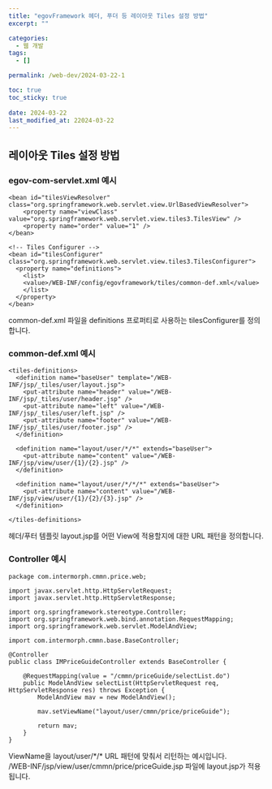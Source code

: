 ```yaml
---
title: "egovFramework 헤더, 푸더 등 레이아웃 Tiles 설정 방법"
excerpt: ""

categories:
  - 웹 개발
tags:
  - []

permalink: /web-dev/2024-03-22-1

toc: true
toc_sticky: true
 
date: 2024-03-22
last_modified_at: 22024-03-22
---
```


## 레이아웃 Tiles 설정 방법

### egov-com-servlet.xml 예시
```
<bean id="tilesViewResolver" class="org.springframework.web.servlet.view.UrlBasedViewResolver">
    <property name="viewClass" value="org.springframework.web.servlet.view.tiles3.TilesView" />
    <property name="order" value="1" />
</bean>
  
<!-- Tiles Configurer -->
<bean id="tilesConfigurer" class="org.springframework.web.servlet.view.tiles3.TilesConfigurer">
  <property name="definitions">
    <list>
    <value>/WEB-INF/config/egovframework/tiles/common-def.xml</value>
    </list>
  </property>
</bean>
```
common-def.xml 파일을 definitions 프로퍼티로 사용하는 tilesConfigurer를 정의합니다.

### common-def.xml 예시
```
<tiles-definitions>
  <definition name="baseUser" template="/WEB-INF/jsp/_tiles/user/layout.jsp">
    <put-attribute name="header" value="/WEB-INF/jsp/_tiles/user/header.jsp" />
    <put-attribute name="left" value="/WEB-INF/jsp/_tiles/user/left.jsp" />
    <put-attribute name="footer" value="/WEB-INF/jsp/_tiles/user/footer.jsp" />
  </definition>

  <definition name="layout/user/*/*" extends="baseUser">
    <put-attribute name="content" value="/WEB-INF/jsp/view/user/{1}/{2}.jsp" />
  </definition>
 
  <definition name="layout/user/*/*/*" extends="baseUser">
    <put-attribute name="content" value="/WEB-INF/jsp/view/user/{1}/{2}/{3}.jsp" />
  </definition>

</tiles-definitions>
```
헤더/푸터 템플릿 layout.jsp를 어떤 View에 적용할지에 대한 URL 패턴을 정의합니다.

### Controller 예시
```
package com.intermorph.cmmn.price.web;

import javax.servlet.http.HttpServletRequest;
import javax.servlet.http.HttpServletResponse;

import org.springframework.stereotype.Controller;
import org.springframework.web.bind.annotation.RequestMapping;
import org.springframework.web.servlet.ModelAndView;

import com.intermorph.cmmn.base.BaseController;

@Controller
public class IMPriceGuideController extends BaseController {

	@RequestMapping(value = "/cmmn/priceGuide/selectList.do")
	public ModelAndView selectList(HttpServletRequest req, HttpServletResponse res) throws Exception {
		ModelAndView mav = new ModelAndView();
		
		mav.setViewName("layout/user/cmmn/price/priceGuide");

		return mav;
	}
}
```
ViewName을 layout/user/\*/* URL 패턴에 맞춰서 리턴하는 예시입니다.  
/WEB-INF/jsp/view/user/cmmn/price/priceGuide.jsp 파일에 layout.jsp가 적용됩니다.